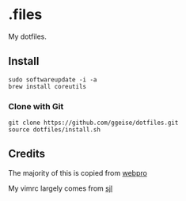 # .files

My dotfiles.

## Install

    sudo softwareupdate -i -a 
    brew install coreutils

### Clone with Git

    git clone https://github.com/ggeise/dotfiles.git
    source dotfiles/install.sh

## Credits

The majority of this is copied from [webpro](http://github.com/webpro/dotfiles/)

My vimrc largely comes from [sjl](http://bitbucket.org/sjl/dotfiles/src/tip/vim/)
